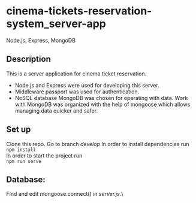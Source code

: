 # cinema-tickets-reservation-system_server-app

Node.js, Express, MongoDB

## Description

This is a server application for cinema ticket reservation.
* Node.js and Express were used for developing this server.
* Middleware passport was used for authentication.
* NoSQL database MongoDB was chosen for operating with data. Work with MongoDB was organized with the help of mongoose which allows managing data quicker and safer.

## Set up

Clone this repo. 
Go to branch *develop*
In order to install dependencies run\
```npm install```\
In order to start the project run  
```npm run serve```

## Database:

Find and edit mongoose.connect() in *server.js*.\
 

